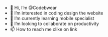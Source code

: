 - 👋 Hi, I’m @Codebwear
- 👀 I’m interested in coding design the website 
- 🌱 I’m currently learning mobile specialist 
- 💞️ I’m looking to collaborate on productivity 
- 📫 How to reach me clike on link

<!---
Codebwear/Codebwear is a ✨ special ✨ repository because its `README.md` (this file) appears on your GitHub profile.
You can click the Preview link to take a look at your changes.
--->
